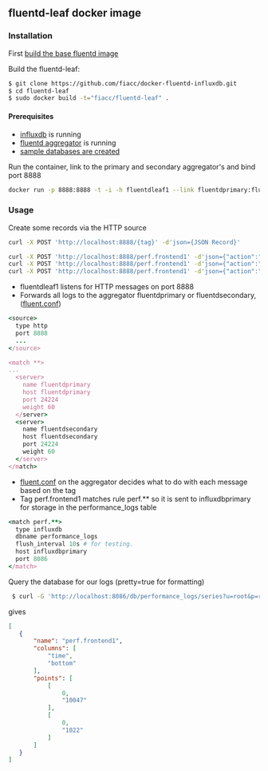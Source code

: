 ## fluentd-leaf docker image

### Installation

First [build the base fluentd image](../fluentd/README.md)

Build the fluentd-leaf:

```bash
$ git clone https://github.com/fiacc/docker-fluentd-influxdb.git
$ cd fluentd-leaf
$ sudo docker build -t="fiacc/fluentd-leaf" .
```

#### Prerequisites

* [influxdb](../influxdb) is running 
* [fluentd aggregator](../fluentd-aggregator) is running
* [sample databases are created](../fluentd-aggregator/#createsampledb)

Run the container, link to the primary and secondary aggregator's and bind port 8888
```bash
docker run -p 8888:8888 -t -i -h fluentdleaf1 --link fluentdprimary:fluentdprimary --link fluentdsecondary:fluentdsecondary --name fluentdleaf1 fiacc/fluentd-leaf
```
### Usage
Create some records via the HTTP source
```bash
curl -X POST 'http://localhost:8888/{tag}' -d'json={JSON Record}'
```

```bash
curl -X POST 'http://localhost:8888/perf.frontend1' -d'json={"action":"login","user":"fred","response_time":"498"}'
curl -X POST 'http://localhost:8888/perf.frontend1' -d'json={"action":"login","user":"fred","response_time":"500"}'
curl -X POST 'http://localhost:8888/perf.frontend1' -d'json={"action":"login","user":"fred","response_time":"300"}'
```
* fluentdleaf1 listens for HTTP messages on port 8888
* Forwards all logs to the aggregator fluentdprimary or fluentdsecondary,([fluent.conf](../fluentd-leaf/fluent.conf))
```ruby
<source>
  type http
  port 8888
  ...
</source>

<match **>
...
  <server>
    name fluentdprimary
    host fluentdprimary
    port 24224
    weight 60
  </server>
  <server>
    name fluentdsecondary
    host fluentdsecondary
    port 24224
    weight 60
  </server>
</match>
```
* [fluent.conf](../fluentd-aggregator/fluent.conf) on the aggregator decides what to do with each message based on the tag
* Tag perf.frontend1 matches rule perf.** so it is sent to influxdbprimary for storage in the performance_logs table

```ruby
<match perf.**>
  type influxdb
  dbname performance_logs
  flush_interval 10s # for testing.
  host influxdbprimary
  port 8086
</match>
```

Query the database for our logs (pretty=true for formatting)
```bash
 $ curl -G 'http://localhost:8086/db/performance_logs/series?u=root&p=root&pretty=true' --data-urlencode "q=select bottom(response_time,2) from perf.frontend1"
 ```
 gives
 
 ```json
 [
    {
        "name": "perf.frontend1",
        "columns": [
            "time",
            "bottom"
        ],
        "points": [
            [
                0,
                "10047"
            ],
            [
                0,
                "1022"
            ]
        ]
    }
]
 ```
 




